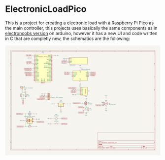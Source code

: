 # ElectronicLoadPico
This is a project for creating a electronic load with a Raspberry Pi Pico as the main controller, this projects uses basically the same components as in [electronoobs version](https://electronoobs.com/eng_arduino_tut123.php) on arduino, however it has a new UI and code written in C that are completly new, the schematics are the following:

![General Schematic](schematic.png)
